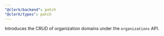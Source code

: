 ```yaml
---
"@clerk/backend": patch
"@clerk/types": patch
---
```


Introduces the CRUD of organization domains under the `organizations` API.

